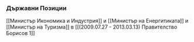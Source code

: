 ### Държавни Позиции
[[Министър Икономика и Индустрия]] и [[Министър на Енергитиката]] и [[Министър на Туризма]] в [[(2009.07.27 - 2013.03.13) Правителство Борисов 1]]